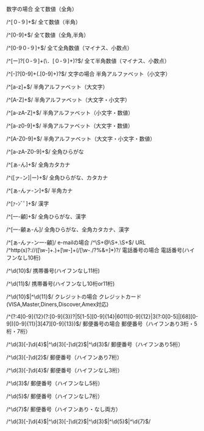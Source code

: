 数字の場合
全て数値（全角）

/^[０-９]+$/
全て数値（半角）

/^[0-9]+$/
全て数値（全角,半角）

/^[0-9０-９]+$/
全て全角数値（マイナス、小数点）

/^[ー]?[０-９]+(\．[０-９]+)?$/
全て半角数値（マイナス、小数点）

/^[-]?[0-9]+(\.[0-9]+)?$/
文字の場合
半角アルファベット（小文字）

/^[a-z]+$/
半角アルファベット（大文字）

 /^[A-Z]+$/
半角アルファベット（大文字・小文字）

 /^[a-zA-Z]+$/
半角アルファベット（小文字・数値）

/^[a-z0-9]+$/
半角アルファベット（大文字・数値）

/^[A-Z0-9]+$/
半角アルファベット（大文字・小文字・数値）

 /^[a-zA-Z0-9]+$/
全角ひらがな

/^[ぁ-ん]+$/
全角カタカナ

/^([ァ-ン]|ー)+$/
全角ひらがな、カタカナ

/^[ぁ-んァ-ン]+$/
半角カナ

/^[ｧ-ﾝﾞﾟ]+$/
漢字

/^[一-龥]+$/
全角ひらがな、漢字

/^[一-龥ぁ-ん]/
全角ひらがな、全角カタカナ、漢字

/^[ぁ-んァ-ン一-龥]/
e-mailの場合
 /^\S+@\S+\.\S+$/
URL
/^http(s)?:\/\/([\w-]+\.)+[\w-]+(\/[\w-.\/?%&=]*)?/
電話番号の場合
電話番号(ハイフンなし10桁)

/^\d{10}$/
携帯番号(ハイフンなし11桁)

/^\d{11}$/
携帯番号(ハイフンなし10桁or11桁)

/^\d{10}$|^\d{11}$/
クレジットの場合
クレジットカード(VISA,Master,Diners,Discover,Amex対応)

/^(?:4[0-9]{12}(?:[0-9]{3})?|5[1-5][0-9]{14}|6011[0-9]{12}|3(?:0[0-5]|[68][0-9])[0-9]{11}|3[47][0-9]{13})$/
郵便番号の場合
郵便番号（ハイフンあり3桁・5桁・7桁）

/^\d{3}[-]\d{4}$|^\d{3}[-]\d{2}$|^\d{3}$/
郵便番号（ハイフンあり5桁）

/^\d{3}[-]\d{2}$/
郵便番号（ハイフンあり7桁）

/^\d{3}[-]\d{4}$/
郵便番号（ハイフンなし3桁）

/^\d{3}$/
郵便番号（ハイフンなし5桁）

/^\d{5}$/
郵便番号（ハイフンなし7桁）

/^\d{7}$/
郵便番号（ハイフンあり・なし両方）

/^\d{3}[-]\d{4}$|^\d{3}[-]\d{2}$|^\d{3}$|^\d{5}$|^\d{7}$/
